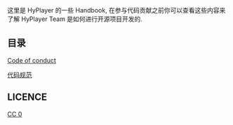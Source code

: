这里是 HyPlayer 的一些 Handbook, 在参与代码贡献之前你可以查看这些内容来了解 HyPlayer Team 是如何进行开源项目开发的.

## 目录

[Code of conduct](/CODE_OF_CONDUCT.md)

[代码规范](代码规范/README.md)

## LICENCE

[CC 0](/LICENCE)